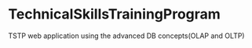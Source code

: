# TechnicalSkillsTrainingProgram
TSTP web application using the advanced DB concepts(OLAP and OLTP)
